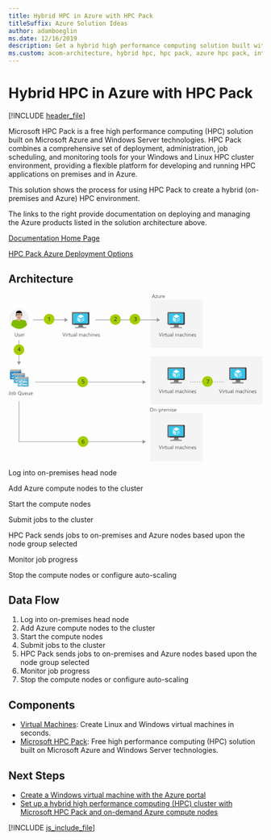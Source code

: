 ```yaml
---
title: Hybrid HPC in Azure with HPC Pack
titleSuffix: Azure Solution Ideas
author: adamboeglin
ms.date: 12/16/2019
description: Get a hybrid high performance computing solution built with Windows Server technology. Use Azure HPC Pack to create a hybrid HPC environment.
ms.custom: acom-architecture, hybrid hpc, hpc pack, azure hpc pack, interactive-diagram, hybrid-infrastructure, hpc, 'https://azure.microsoft.com/solutions/architecture/hybrid-hpc-in-azure-with-hpc-pack/'
---
```

# Hybrid HPC in Azure with HPC Pack

[!INCLUDE [header_file](../header.md)]

Microsoft HPC Pack is a free high performance computing (HPC) solution built on Microsoft Azure and Windows Server technologies. HPC Pack combines a comprehensive set of deployment, administration, job scheduling, and monitoring tools for your Windows and Linux HPC cluster environment, providing a flexible platform for developing and running HPC applications on premises and in Azure.

This solution shows the process for using HPC Pack to create a hybrid (on-premises and Azure) HPC environment.

The links to the right provide documentation on deploying and managing the Azure products listed in the solution architecture above.

[Documentation Home Page](https://technet.microsoft.com/library/cc514029\(v=ws.11\).aspx)

[HPC Pack Azure Deployment Options](/azure/virtual-machines/windows/hpcpack-cluster-options)

## Architecture

<svg class="architecture-diagram" aria-labelledby="hybrid-hpc-in-azure-with-hpc-pack"  viewbox="0 0 690 453"  xmlns="http://www.w3.org/2000/svg">
    <g fill="none" fill-rule="evenodd" stroke="none" stroke-width="1">
        <path fill="#F4F4F4" d="M386.358 452.874h141.34v-131.25h-141.34zM386.358 145.541h141.341V14.291H386.358zM386.358 298.874h303.344V167.623H386.358z"/>
        <path d="M4.743 229.25c0 .7.5 1.2 1.2 1.2h27.6c.7 0 1.2-.5 1.2-1.2v-20h-30v20z" fill="#0072C5"/>
        <path d="M4.743 209.65v19.6c0 .7.5 1.2 1.2 1.2h11.5l10.636-20.8H4.743z" fill="#0072C5"/>
        <path d="M4.743 209.65v19.6c0 .7.5 1.2 1.2 1.2h11.5l10.636-20.8H4.743z" fill="#2F8DCC"/>
        <path d="M8.843 216.65l-.3-.3c-.1-.1-.1-.2 0-.3l.8-.7.1-.1c.1 0 .1 0 .1.1l2.2 2.4 3.9-4.9s.1-.1.2-.1h.1l.9.7.1.1v.1l-5 6.3-3.1-3.3zM8.843 224.45l-.3-.3c-.1-.1-.1-.2 0-.3l.8-.7.1-.1c.1 0 .1 0 .1.1l2.2 2.4 3.9-4.9s.1-.1.2-.1h.1l.9.7.1.1v.1l-5 6.3-3.1-3.3z" fill="#FFF"/>
        <path d="M14.743 239.25c0 .7.5 1.2 1.2 1.2h27.6c.7 0 1.2-.5 1.2-1.2v-20h-30v20z" fill="#3998C5"/>
        <path d="M14.743 219.65v19.6c0 .7.5 1.2 1.2 1.2h11.5l10.636-20.8H14.743z" fill="#3998C5"/>
        <path d="M14.743 219.65v19.6c0 .7.5 1.2 1.2 1.2h11.5l10.636-20.8H14.743z" fill="#60ADCE"/>
        <path d="M18.843 226.65l-.3-.3c-.1-.1-.1-.2 0-.3l.8-.7.1-.1c.1 0 .1 0 .1.1l2.2 2.4 3.9-4.9s.1-.1.2-.1h.1l.9.7.1.1v.1l-5 6.3-3.1-3.3zM18.843 234.45l-.3-.3c-.1-.1-.1-.2 0-.3l.8-.7.1-.1c.1 0 .1 0 .1.1l2.2 2.4 3.9-4.9s.1-.1.2-.1h.1l.9.7.1.1v.1l-5 6.3-3.1-3.3z" fill="#FFF"/>
        <path d="M24.743 249.25c0 .7.5 1.2 1.2 1.2h27.6c.7 0 1.2-.5 1.2-1.2v-20h-30v20z" fill="#59B3D8"/>
        <path d="M53.542 224.05h-27.6c-.7 0-1.2.5-1.2 1.2v4.4h30v-4.4c0-.7-.5-1.2-1.2-1.2" fill="#9FA0A1"/>
        <path d="M25.942 224.05c-.7 0-1.2.5-1.2 1.2v4.4H48.08l2.863-5.6h-25z" fill="#B2B2B3"/>
        <path d="M24.743 229.65v19.6c0 .7.5 1.2 1.2 1.2h11.5l10.636-20.8H24.743z" fill="#59B3D8"/>
        <path d="M24.743 229.65v19.6c0 .7.5 1.2 1.2 1.2h11.5l10.636-20.8H24.743z" fill="#7BC3DD"/>
        <path d="M28.843 236.65l-.3-.3c-.1-.1-.1-.2 0-.3l.8-.7.1-.1c.1 0 .1 0 .1.1l2.2 2.4 3.9-4.9s.1-.1.2-.1h.1l.9.7.1.1v.1l-5 6.3-3.1-3.3zM37.942 238.55h12v-2h-12zM28.843 244.45l-.3-.3c-.1-.1-.1-.2 0-.3l.8-.7.1-.1c.1 0 .1 0 .1.1l2.2 2.4 3.9-4.9s.1-.1.2-.1h.1l.9.7.1.1v.1l-5 6.3-3.1-3.3zM37.942 246.45h12v-2h-12z" fill="#FFF"/>
        <path d="M33.542 204.05h-27.6c-.7 0-1.2.5-1.2 1.2v4.4h30v-4.4c0-.7-.5-1.2-1.2-1.2" fill="#9FA0A1"/>
        <path d="M5.942 204.05c-.7 0-1.2.5-1.2 1.2v4.4H28.08l2.863-5.6h-25z" fill="#B2B2B3"/>
        <path d="M43.542 214.05h-27.6c-.7 0-1.2.5-1.2 1.2v4.4h30v-4.4c0-.7-.5-1.2-1.2-1.2" fill="#9FA0A1"/>
        <path d="M15.942 214.05c-.7 0-1.2.5-1.2 1.2v4.4H38.08l2.863-5.6h-25z" fill="#B2B2B3"/>
        <path d="M55.968 66.548c0 14.98-12.092 27.078-26.997 27.078-14.98 0-27.07-12.097-27.07-27.078 0-14.905 12.09-26.994 27.07-26.994 14.905 0 26.997 12.089 26.997 26.994" fill="#F2F2F2"/>
        <path d="M28.746 93.626c-5.094-.075-9.89-1.521-13.916-3.956v-1.445l-.076-1.37-.15-2.738-.234-5.017-.228-4.335v-.303l3.503-.228.757-.075 10.04-.688.304-.075h.151v20.23h-.15z" fill="#7FBA00"/>
        <path fill="#7FBA00" d="M14.982 78.948l-1.672-8.443 14.672-2.965 1.677 8.442z"/>
        <path d="M43.497 74.462v.228l-.226 4.41-.302 6.462-.159 2.436V89.82c-4.027 2.436-8.814 3.805-13.838 3.805H28.747v-20.23h.15l.226.075 10.117.688.687.075 3.57.228z" fill="#7FBA00"/>
        <path d="M43.877 89.14a230.948 230.948 0 00-.909-3.579 215.002 215.002 0 00-1.982-6.84l-.073-.076c0-.156-.078-.31-.152-.46a59.437 59.437 0 00-.683-2.505c-.15-.462-.15-.99-.15-1.446a3.712 3.712 0 012.505-2.89 4.621 4.621 0 011.746-.075 3.58 3.58 0 012.587 2.505c.23.763.532 1.596.766 2.511.074.151.074.228.15.379.605 2.132 1.37 4.563 2.051 7.15-1.67 2.05-3.648 3.88-5.856 5.326" fill="#7FBA00"/>
        <path fill="#7FBA00" d="M42.584 78.948l-14.603-2.966 1.678-8.442 14.672 2.965z"/>
        <path d="M50.421 83.05c-.233.31-.462.537-.687.764-1.672 2.05-3.65 3.88-5.858 5.326-.226.15-.379.227-.605.379-.15-.455-.303-.991-.462-1.521-.908-3.118-1.974-6.923-2.73-9.352 0-.082 0-.158-.078-.234-.308-1.06-.536-1.975-.687-2.505l.764-.227 3.42-.99 3.268-.915.84-.228c0 .15.076.454.15.688.152.53.38 1.21.608 1.899.536 1.976 1.293 4.487 2.057 6.916" fill="#7FBA00"/>
        <path d="M39.163 74.916c.077 2.436 2.126 4.26 4.488 4.184 2.36-.076 4.257-2.057 4.182-4.411-.076-2.436-2.056-4.26-4.487-4.184-2.36.076-4.26 2.05-4.183 4.41M17.487 75.907c-.303.681-.606 1.521-.909 2.43 0 .151-.076.226-.076.308-.076.076-.076.152-.076.303-.61 1.521-1.217 3.27-1.823 5.17-.46 1.443-.99 2.89-1.445 4.41a27.01 27.01 0 01-5.629-5.396c.757-2.436 1.596-4.644 2.278-6.544.076-.227.076-.378.151-.53.31-.915.612-1.672.84-2.436.454-1.218 1.445-2.05 2.663-2.354.606-.075 1.217-.075 1.823.152 1.294.454 2.127 1.596 2.361 2.814.075.53 0 1.061-.158 1.673" fill="#7FBA00"/>
        <path d="M18.25 76.134c-.076.076-.076.15-.076.228-.226.53-.453 1.217-.762 2.126-.682 2.208-1.748 5.402-2.657 8.368-.31.763-.537 1.52-.764 2.284-.303-.234-.53-.385-.832-.612a27.014 27.014 0 01-5.63-5.396c-.151-.233-.303-.46-.46-.687 1.141-3.648 2.436-7.377 2.89-8.898.075-.076.075-.151.075-.227l.763.302 3.345 1.143 3.346 1.142.762.227z" fill="#7FBA00"/>
        <path d="M18.402 74.386c.227 2.354-1.521 4.487-3.881 4.714-2.354.227-4.486-1.521-4.714-3.881-.227-2.354 1.52-4.486 3.882-4.714 2.353-.226 4.486 1.522 4.713 3.88" fill="#7FBA00"/>
        <path d="M28.366 72.48c-2.815 0-5.099-1.748-5.099-4.563V64.27H33.46v3.647c0 2.815-2.28 4.563-5.093 4.563" fill="#D8B195"/>
        <path d="M28.366 45.485c-4.562 0-7.837 4.87-7.989 10.953 0-.15.076-.307.152-.459.536-1.598 3.123-.91 2.511.687-.303.985-.833 1.9-.833 2.967-.076.606.076 1.292.152 1.898.53.151.984.531.984 1.295v2.662a7.677 7.677 0 002.511 1.672c.764.531 1.597.91 2.512.91.908 0 1.747-.379 2.506-.91.99-.379 1.828-.989 2.587-1.749v-3.115c0-.688.454-1.068.99-1.219v-2.36c0-.15-.15-.453 0-.15-.687-1.37 1.067-2.588 1.975-1.673 0-6.31-2.203-11.409-8.058-11.409" fill="#B8977C"/>
        <path d="M36.424 56.516c0 6.385-3.421 10.721-8.058 10.721-4.638 0-7.99-4.336-7.99-10.721 0-6.316 3.352-11.41 7.99-11.41 5.855 0 8.058 5.093 8.058 11.41" fill="#D8B195"/>
        <path d="M21.14 55.068h-1.065c-.455 0-.758.457-.758.911v3.193c0 .536.303.916.758.916h.763l.303-5.02zM35.59 55.068h1.063c.459 0 .76.457.76.911v3.193c0 .536-.301.916-.76.916h-.76l-.302-5.02z" fill="#D8B195"/>
        <path d="M24.94 56.817c.308 0 .611-.302.611-.612 0-.303-.302-.606-.611-.606-.379 0-.683.303-.683.606.076.384.304.612.682.612M32.013 56.894a.605.605 0 00.613-.607c0-.308-.385-.61-.688-.61-.305 0-.607.302-.607.61 0 .378.302.681.682.607" fill="#000"/>
        <path d="M23.652 63.968h9.428c-1.142 2.277-2.814 3.646-4.714 3.646-1.906 0-3.578-1.37-4.714-3.646" fill="#D8B195"/>
        <path d="M30.039 60.01c0 .23-.23.532-.613.532-.074 0-.152.15-.377.308a.967.967 0 01-.682.305c-.228 0-.536-.154-.687-.305-.153-.157-.304-.308-.38-.308-.38 0-.606-.302-.606-.531v-.074h3.345v.074z" fill="#B8977C"/>
        <path d="M28.366 55.297v4.64h-1.672c0-.152.151-.303.227-.38.302-.23.53-.764.606-1.37l.075-2.587c0-.606.613-.303.764-.303" fill="#E6CCB9"/>
        <path d="M36.575 51.953v6.916h-.682l-.377-8.286-2.285.303c-3.193.38-6.386.38-9.579 0l-2.208-.303-.455 8.21h-.688v-6.84c0-4.108 2.815-7.453 6.317-7.453h3.648c3.496 0 6.31 3.345 6.31 7.453" fill="#000"/>
        <path d="M34.6 55.6v-.075c0-.228-.15-.456-.378-.682-.226-.31-1.067-.386-1.521-.386h-1.98c-.454 0-.911.076-1.213.386-.234.225-.234.38-.308.605v.151c0 .532.074.99.385 1.75.303.765.985 1.218 1.746 1.293.759.075 1.144.075 1.749 0 .605-.076.99-.228 1.218-.606.152-.229.226-.462.303-.839v-.077c.077-.53.077-.834 0-1.52m-.303 2.207c-.228.457-.535.683-1.218.76h-1.75c-.76-.077-1.368-.53-1.671-1.295-.233-.682-.308-1.292-.308-1.672v-.304c.075-.15.157-.227.234-.379a1.829 1.829 0 011.136-.384h1.98c.454 0 1.213.151 1.446.384.226.228.303.38.377.608v.075c0 .686 0 .99-.074 1.597v.151c-.077.227-.077.303-.152.46M27.602 55.448c0-.226-.075-.38-.303-.605-.302-.31-.757-.385-1.218-.385h-1.974c-.455 0-1.294.075-1.522.385l-.302.302c-.076.152-.076.23-.076.38v.074c0 .688-.076.991 0 1.598.076.377.152.688.303.84.227.378.606.53 1.218.604.682.077.984.077 1.748 0 .833-.075 1.445-.528 1.748-1.293.303-.758.378-1.217.378-1.749v-.15zm-.454 1.823c-.303.765-.915 1.22-1.672 1.295h-1.672c-.688-.076-.99-.227-1.219-.607a1.311 1.311 0 01-.226-.762c-.076-.607-.076-.91-.076-1.598v-.074c0-.077.076-.228.151-.303 0-.077.076-.228.228-.304.227-.234.99-.385 1.444-.385h1.975c.461 0 .916.151 1.143.385.075.15.151.227.227.38v.301c0 .38-.076.991-.303 1.672z" fill="#000"/>
        <path d="M34.524 54.533c-.303-.303-.913-.303-1.444-.303-.531-.074-1.598-.074-2.285-.074-.682.074-1.21.074-1.444.453-.151.152-.228.31-.303.536v-.077h-1.295v.077a3.728 3.728 0 00-.226-.536c-.303-.379-.833-.379-1.521-.453-.681 0-1.672 0-2.278.074-.537 0-1.142 0-1.445.303-.227.228-.385.612-.461.992 0 .074.537.074.537 0 0-.15.15-.457.303-.607.227-.234.757-.309 1.293-.309.455-.076 1.673-.076 2.127 0 .536 0 .915.075 1.142.31.075.15.227.303.227.53h1.9c0-.227.156-.38.234-.53.225-.235.682-.31 1.136-.31.459-.076 1.672-.076 2.13 0 .53 0 1.063.075 1.296.31.15.15.302.378.302.606 0 .074.532 0 .532 0-.078-.38-.23-.764-.457-.992" fill="#000"/>
        <path d="M28.44 64.119c-.838 0-1.67-.151-2.661-.38-.228 0-.303-.233-.303-.459.075-.151.303-.303.454-.228 1.9.38 3.118.38 4.942 0 .234-.075.459.077.459.228.077.226-.075.459-.303.459-.99.229-1.754.38-2.587.38" fill="#A71E22"/>
        <path fill="#36C4EA" d="M435.043 79.965h41.038V50.877h-41.038z"/>
        <path d="M462.28 82.762H449.454c1.541 5.44-.529 6.222-9.599 6.222v2.849h30.841v-2.85c-9.069 0-9.959-.777-8.416-6.221" fill="#7A7A7A"/>
        <path d="M476.01 48.296l.02.001-.02-.002h-41.756c-.611 0-1.163.244-1.602.625.439-.38.99-.624 1.6-.624h41.759z" fill="#707070"/>
        <path d="M476.04 48.298l-4.293 3.627h3.431v27.208h-35.635l-4.296 3.63h40.764c1.416 0 2.85-1.255 2.85-2.663V50.981c0-1.41-1.415-2.666-2.822-2.683" fill="#3E3E3E"/>
        <path d="M476.04 48.298h-.011.011zM431.69 80.1V50.981a2.749 2.749 0 00-.001.001V80.1c0 1.409 1.145 2.664 2.564 2.664h.993l.001-.001h-.994c-1.419 0-2.563-1.254-2.563-2.663" fill="#FFF"/>
        <path d="M435.265 79.134V51.926h36.482l4.292-3.627-.01-.001-.018-.001h-41.758c-.61 0-1.162.243-1.601.623a2.752 2.752 0 00-.961 2.06V80.1c0 1.409 1.144 2.663 2.563 2.663h.994l4.295-3.63h-4.278z" fill="#707070"/>
        <path fill="#9FA0A1" d="M439.855 91.832h30.841v-2.85h-30.841z"/>
        <path d="M455.764 50.272a.67.67 0 11-1.34 0 .67.67 0 011.34 0" fill="#B7D332"/>
        <path d="M455.79 64.705a.254.254 0 01-.126-.036l-8.306-4.795a.251.251 0 010-.434l8.255-4.763a.25.25 0 01.248 0l8.309 4.796a.247.247 0 01.124.217c0 .09-.046.172-.124.217l-8.253 4.762a.249.249 0 01-.127.036" fill="#FFF"/>
        <path d="M454.845 76.106v-9.591a.266.266 0 00-.122-.22l-8.281-4.777a.247.247 0 00-.252 0 .25.25 0 00-.13.215v9.597c.002.09.05.17.13.214l8.28 4.78a.237.237 0 00.126.033h.002c.04 0 .084-.011.125-.033a.259.259 0 00.122-.218" fill="#BEEDF7"/>
        <path d="M465.34 71.544a.246.246 0 00.127-.218v-9.529a.248.248 0 00-.127-.217.245.245 0 00-.248 0l-8.281 4.777a.258.258 0 00-.121.216v9.535c0 .09.047.17.12.215a.262.262 0 00.13.034h.002a.221.221 0 00.12-.034l8.278-4.779z" fill="#7CDBF1"/>
        <path fill="#36C4EA" d="M175.71 79.965h41.038V50.877H175.71z"/>
        <path d="M202.947 82.762H190.12c1.542 5.44-.529 6.222-9.599 6.222v2.849h30.842v-2.85c-9.07 0-9.959-.777-8.416-6.221" fill="#7A7A7A"/>
        <path d="M216.677 48.296l.02.001-.02-.002H174.92c-.61 0-1.162.244-1.602.625.44-.38.991-.624 1.601-.624h41.758z" fill="#707070"/>
        <path d="M216.706 48.298l-4.292 3.627h3.431v27.208H180.21l-4.296 3.63h40.763c1.416 0 2.85-1.255 2.85-2.663V50.981c0-1.41-1.415-2.666-2.82-2.683" fill="#3E3E3E"/>
        <path d="M216.707 48.298h-.011.01zM172.357 80.1V50.981a2.752 2.752 0 010 .001V80.1c0 1.409 1.144 2.664 2.563 2.664h.993v-.001h-.993c-1.418 0-2.563-1.254-2.563-2.663" fill="#FFF"/>
        <path d="M175.932 79.134V51.926h36.482l4.292-3.627-.01-.001-.018-.001H174.92c-.61 0-1.162.243-1.601.623a2.75 2.75 0 00-.962 2.06V80.1c0 1.409 1.145 2.663 2.564 2.663h.993l4.296-3.63h-4.278z" fill="#707070"/>
        <path fill="#9FA0A1" d="M180.522 91.832h30.841v-2.85h-30.841z"/>
        <path d="M196.43 50.272a.67.67 0 11-1.339.001.67.67 0 011.339-.001" fill="#B7D332"/>
        <path d="M196.457 64.705a.257.257 0 01-.126-.036l-8.306-4.795a.251.251 0 010-.434l8.255-4.763a.25.25 0 01.249 0l8.308 4.796a.247.247 0 01.124.217c0 .09-.047.172-.125.217l-8.253 4.762a.249.249 0 01-.126.036" fill="#FFF"/>
        <path d="M195.512 76.106v-9.591a.265.265 0 00-.123-.22l-8.281-4.777a.247.247 0 00-.252 0 .25.25 0 00-.128.215v9.597a.243.243 0 00.128.214l8.28 4.78a.237.237 0 00.127.033h.002c.04 0 .083-.011.124-.033a.257.257 0 00.123-.218" fill="#BEEDF7"/>
        <path d="M206.006 71.544a.246.246 0 00.127-.218v-9.529a.248.248 0 00-.127-.217.245.245 0 00-.248 0l-8.28 4.777a.26.26 0 00-.122.216v9.535c.001.09.048.17.121.215a.262.262 0 00.13.034h.001a.219.219 0 00.121-.034l8.277-4.779z" fill="#7CDBF1"/>
        <path fill="#36C4EA" d="M435.043 229.965h41.038v-29.088h-41.038z"/>
        <path d="M462.28 232.762H449.454c1.541 5.44-.529 6.222-9.599 6.222v2.849h30.841v-2.85c-9.069 0-9.959-.777-8.416-6.221" fill="#7A7A7A"/>
        <path d="M476.01 198.296l.02.001-.02-.002h-41.756c-.611 0-1.163.244-1.602.625.439-.38.99-.624 1.6-.624h41.759z" fill="#707070"/>
        <path d="M476.04 198.298l-4.293 3.627h3.431v27.208h-35.635l-4.296 3.63h40.764c1.416 0 2.85-1.255 2.85-2.663v-29.119c0-1.41-1.415-2.666-2.822-2.683" fill="#3E3E3E"/>
        <path d="M476.04 198.298h-.011.011zM431.69 230.1v-29.119a2.749 2.749 0 00-.001.001V230.1c0 1.409 1.145 2.664 2.564 2.664h.993l.001-.001h-.994c-1.419 0-2.563-1.254-2.563-2.663" fill="#FFF"/>
        <path d="M435.265 229.134v-27.208h36.482l4.292-3.627-.01-.001-.018-.001h-41.758c-.61 0-1.162.243-1.601.623a2.752 2.752 0 00-.961 2.06v29.12c0 1.409 1.144 2.663 2.563 2.663h.994l4.295-3.63h-4.278z" fill="#707070"/>
        <path fill="#9FA0A1" d="M439.855 241.832h30.841v-2.85h-30.841z"/>
        <path d="M455.764 200.272a.67.67 0 11-1.34 0 .67.67 0 011.34 0" fill="#B7D332"/>
        <path d="M455.79 214.705a.254.254 0 01-.126-.036l-8.306-4.795a.251.251 0 010-.434l8.255-4.763a.25.25 0 01.248 0l8.309 4.796a.247.247 0 01.124.217c0 .09-.046.172-.124.217l-8.253 4.762a.249.249 0 01-.127.036" fill="#FFF"/>
        <path d="M454.845 226.106v-9.591a.266.266 0 00-.122-.22l-8.281-4.777a.247.247 0 00-.252 0 .25.25 0 00-.13.215v9.597c.002.09.05.17.13.214l8.28 4.78a.237.237 0 00.126.033h.002c.04 0 .084-.011.125-.033a.259.259 0 00.122-.218" fill="#BEEDF7"/>
        <path d="M465.34 221.544a.246.246 0 00.127-.218v-9.529a.248.248 0 00-.127-.217.245.245 0 00-.248 0l-8.281 4.777a.258.258 0 00-.121.216v9.535c0 .09.047.17.12.215a.262.262 0 00.13.034h.002a.221.221 0 00.12-.034l8.278-4.779z" fill="#7CDBF1"/>
        <path fill="#36C4EA" d="M435.043 385.965h41.038v-29.088h-41.038z"/>
        <path d="M462.28 388.761H449.454c1.541 5.442-.529 6.222-9.599 6.222v2.85h30.841v-2.85c-9.069 0-9.959-.778-8.416-6.222" fill="#7A7A7A"/>
        <path d="M476.01 354.296l.02.001-.02-.002h-41.756c-.611 0-1.163.244-1.602.624.439-.38.99-.623 1.6-.623h41.759z" fill="#707070"/>
        <path d="M476.04 354.298l-4.293 3.627h3.431v27.21h-35.635l-4.296 3.628h40.764c1.416 0 2.85-1.255 2.85-2.663v-29.119c0-1.412-1.415-2.665-2.822-2.683" fill="#3E3E3E"/>
        <path d="M476.04 354.298h-.011.011zM431.69 386.1v-29.119a2.752 2.752 0 00-.001.001V386.1c0 1.409 1.145 2.664 2.564 2.664h.993l.001-.001h-.994c-1.419 0-2.563-1.255-2.563-2.663" fill="#FFF"/>
        <path d="M435.265 385.134v-27.209h36.482l4.292-3.627h-.01c-.006-.002-.012-.002-.018-.002h-41.758c-.61 0-1.162.243-1.601.623a2.754 2.754 0 00-.961 2.062v29.12c0 1.407 1.144 2.662 2.563 2.662h.994l4.295-3.629h-4.278z" fill="#707070"/>
        <path fill="#9FA0A1" d="M439.855 397.833h30.841v-2.851h-30.841z"/>
        <path d="M455.764 356.272a.67.67 0 11-1.34 0 .67.67 0 011.34 0" fill="#B7D332"/>
        <path d="M455.79 370.704a.263.263 0 01-.126-.035l-8.306-4.795a.254.254 0 01-.125-.218.25.25 0 01.125-.217l8.255-4.763a.255.255 0 01.248 0l8.309 4.797a.247.247 0 01.124.216.246.246 0 01-.124.217l-8.253 4.763a.258.258 0 01-.127.035" fill="#FFF"/>
        <path d="M454.845 382.106v-9.591a.264.264 0 00-.122-.22l-8.281-4.777a.247.247 0 00-.252 0 .25.25 0 00-.13.215v9.597c.002.09.05.17.13.214l8.28 4.78a.247.247 0 00.126.034h.002a.283.283 0 00.125-.034.256.256 0 00.122-.218" fill="#BEEDF7"/>
        <path d="M465.34 377.544a.246.246 0 00.127-.218v-9.529a.248.248 0 00-.127-.217.24.24 0 00-.248 0l-8.281 4.777a.258.258 0 00-.121.216v9.534a.253.253 0 00.12.216.273.273 0 00.13.034h.002a.23.23 0 00.12-.034l8.278-4.779z" fill="#7CDBF1"/>
        <path fill="#36C4EA" d="M602.71 229.965h41.038v-29.088H602.71z"/>
        <path d="M629.947 232.762h-12.826c1.541 5.44-.529 6.222-9.6 6.222v2.849h30.842v-2.85c-9.07 0-9.96-.777-8.416-6.221" fill="#7A7A7A"/>
        <path d="M643.678 198.296l.018.001-.02-.002H601.92c-.61 0-1.162.244-1.601.625.439-.38.99-.624 1.6-.624h41.759z" fill="#707070"/>
        <path d="M643.706 198.298l-4.293 3.627h3.432v27.208H607.21l-4.296 3.63h40.763c1.416 0 2.85-1.255 2.85-2.663v-29.119c0-1.41-1.415-2.666-2.82-2.683" fill="#3E3E3E"/>
        <path d="M643.707 198.298h-.012.012zM599.357 230.1v-29.119a2.749 2.749 0 00-.001.001V230.1c0 1.409 1.145 2.664 2.564 2.664h.993l.001-.001h-.994c-1.419 0-2.563-1.254-2.563-2.663" fill="#FFF"/>
        <path d="M602.932 229.134v-27.208h36.48l4.294-3.627-.01-.001-.018-.001H601.92c-.61 0-1.162.243-1.601.623a2.752 2.752 0 00-.961 2.06v29.12c0 1.409 1.143 2.663 2.562 2.663h.994l4.296-3.63h-4.278z" fill="#707070"/>
        <path fill="#9FA0A1" d="M607.522 241.832h30.84v-2.85h-30.84z"/>
        <path d="M623.43 200.272a.67.67 0 11-1.34.001.67.67 0 011.34-.001" fill="#B7D332"/>
        <path d="M623.457 214.705a.26.26 0 01-.127-.036l-8.306-4.795a.25.25 0 01-.124-.217c0-.09.047-.173.124-.217l8.256-4.763a.25.25 0 01.248 0l8.309 4.796a.249.249 0 01.124.217.25.25 0 01-.124.217l-8.253 4.762a.249.249 0 01-.127.036" fill="#FFF"/>
        <path d="M622.512 226.106v-9.591a.265.265 0 00-.123-.22l-8.281-4.777a.247.247 0 00-.252 0 .252.252 0 00-.128.215v9.597c0 .09.05.17.128.214l8.28 4.78a.237.237 0 00.127.033h.002c.04 0 .083-.011.124-.033a.257.257 0 00.123-.218" fill="#BEEDF7"/>
        <path d="M633.006 221.544a.245.245 0 00.128-.218v-9.529a.247.247 0 00-.128-.217.245.245 0 00-.248 0l-8.28 4.777a.258.258 0 00-.121.216v9.535c0 .09.047.17.12.215a.262.262 0 00.13.034h.002a.216.216 0 00.12-.034l8.277-4.779z" fill="#7CDBF1"/>
        <path d="M416.769 104.667l-3.63 9.803h-1.265l-3.554-9.803h1.278l2.714 7.772c.086.25.153.54.198.869h.028c.036-.274.111-.568.225-.882l2.769-7.76h1.237zM418.027 114.47h1.121v-7h-1.121v7zm.574-8.778a.709.709 0 01-.513-.205.693.693 0 01-.212-.519c0-.21.071-.384.212-.523a.704.704 0 01.513-.209.725.725 0 01.738.732.69.69 0 01-.215.512.72.72 0 01-.523.212zM425.068 108.604c-.196-.15-.48-.226-.848-.226-.478 0-.878.226-1.2.677-.321.451-.481 1.067-.481 1.846v3.568h-1.121v-7h1.12v1.443h.028c.16-.493.403-.876.73-1.152a1.669 1.669 0 011.102-.414c.292 0 .515.032.67.096v1.162zM429.532 114.401c-.264.146-.613.22-1.046.22-1.226 0-1.84-.685-1.84-2.052v-4.143h-1.202v-.957h1.203v-1.709l1.12-.362v2.071h1.765v.957h-1.764v3.945c0 .47.08.804.24 1.005.159.2.423.3.793.3.282 0 .526-.077.73-.232v.957zM436.689 114.47h-1.121v-1.107h-.027c-.465.847-1.185 1.27-2.161 1.27-1.668 0-2.502-.993-2.502-2.98v-4.183h1.115v4.006c0 1.476.565 2.215 1.695 2.215.547 0 .997-.202 1.35-.605.353-.404.53-.931.53-1.583v-4.033h1.121v7zM442.841 110.929l-1.688.232c-.52.073-.912.202-1.176.387-.264.184-.397.51-.397.98 0 .342.122.622.366.838.244.216.568.325.974.325.556 0 1.015-.195 1.378-.585.362-.39.543-.883.543-1.48v-.697zm1.121 3.54h-1.12v-1.093h-.028c-.488.839-1.206 1.258-2.154 1.258-.697 0-1.243-.184-1.637-.554-.394-.37-.59-.86-.59-1.47 0-1.307.77-2.068 2.31-2.283l2.098-.294c0-1.19-.48-1.784-1.442-1.784-.844 0-1.604.287-2.284.862v-1.15c.688-.436 1.481-.655 2.38-.655 1.644 0 2.467.87 2.467 2.61v4.554zM446.075 114.47h1.121v-10.363h-1.121zM463.24 114.47h-1.122v-4.02c0-.774-.119-1.335-.358-1.681-.24-.346-.642-.52-1.208-.52-.478 0-.884.219-1.219.657-.335.437-.503.96-.503 1.572v3.992h-1.12v-4.156c0-1.377-.532-2.065-1.594-2.065-.492 0-.898.206-1.217.619-.318.413-.478.949-.478 1.61v3.992h-1.12v-7h1.12v1.107h.027c.497-.847 1.222-1.271 2.174-1.271a2.027 2.027 0 011.982 1.449c.52-.966 1.295-1.45 2.324-1.45 1.541 0 2.311.95 2.311 2.852v4.313zM469.248 110.929l-1.688.232c-.52.073-.912.202-1.176.387-.264.184-.397.51-.397.98 0 .342.122.622.366.838.244.216.569.325.974.325.557 0 1.016-.195 1.378-.585.362-.39.543-.883.543-1.48v-.697zm1.121 3.54h-1.121v-1.093h-.027c-.488.839-1.205 1.258-2.154 1.258-.697 0-1.243-.184-1.636-.554-.395-.37-.592-.86-.592-1.47 0-1.307.77-2.068 2.31-2.283l2.099-.294c0-1.19-.48-1.784-1.442-1.784-.843 0-1.604.287-2.284.862v-1.15c.689-.436 1.482-.655 2.379-.655 1.646 0 2.468.87 2.468 2.61v4.554zM477.253 114.148c-.537.324-1.176.485-1.914.485-.998 0-1.804-.324-2.416-.974-.613-.649-.92-1.49-.92-2.526 0-1.152.33-2.079.99-2.778.662-.7 1.544-1.05 2.647-1.05.615 0 1.158.114 1.627.342v1.148c-.52-.364-1.076-.546-1.668-.546-.715 0-1.302.256-1.76.77-.458.511-.688 1.185-.688 2.02 0 .82.216 1.466.647 1.94.43.474 1.008.711 1.732.711.612 0 1.186-.203 1.723-.608v1.066zM484.759 114.47h-1.121v-4.033c0-1.46-.542-2.188-1.627-2.188-.547 0-1.007.21-1.381.633-.373.42-.56.963-.56 1.623v3.965h-1.122v-10.363h1.122v4.525h.027c.538-.884 1.304-1.326 2.297-1.326 1.577 0 2.365.95 2.365 2.85v4.314zM486.871 114.47h1.121v-7h-1.121v7zm.574-8.778a.708.708 0 01-.512-.205.693.693 0 01-.212-.519c0-.21.071-.384.212-.523a.703.703 0 01.512-.209.728.728 0 110 1.456zM496.072 114.47h-1.12v-3.992c0-1.486-.543-2.23-1.628-2.23-.56 0-1.024.212-1.39.634-.368.42-.55.953-.55 1.596v3.992h-1.123v-7h1.122v1.162h.027c.53-.884 1.295-1.326 2.297-1.326.765 0 1.351.247 1.757.742.406.494.608 1.209.608 2.143v4.279zM502.662 110.3c-.004-.647-.16-1.151-.468-1.511-.307-.36-.735-.54-1.282-.54a1.81 1.81 0 00-1.347.568c-.369.378-.596.872-.683 1.483h3.78zm1.148.95h-4.942c.02.779.23 1.38.63 1.805.4.424.952.636 1.653.636.79 0 1.514-.26 2.174-.78v1.053c-.615.447-1.429.67-2.44.67-.989 0-1.766-.318-2.33-.954-.566-.635-.849-1.53-.849-2.683 0-1.09.31-1.976.927-2.662.617-.686 1.383-1.03 2.3-1.03.916 0 1.625.297 2.125.89.502.592.752 1.415.752 2.467v.588zM505.082 114.217v-1.203a3.32 3.32 0 002.017.677c.984 0 1.476-.328 1.476-.985a.856.856 0 00-.126-.475 1.259 1.259 0 00-.342-.345c-.143-.1-.312-.19-.505-.27-.195-.08-.403-.163-.626-.25a8.145 8.145 0 01-.817-.372 2.483 2.483 0 01-.588-.424 1.563 1.563 0 01-.355-.537 1.89 1.89 0 01-.12-.704c0-.328.075-.618.225-.871.151-.253.352-.465.602-.636.251-.171.537-.3.858-.386.322-.087.653-.13.994-.13.607 0 1.149.105 1.627.314v1.135c-.514-.337-1.107-.506-1.777-.506-.209 0-.398.024-.567.072a1.382 1.382 0 00-.434.202.91.91 0 00-.28.31.808.808 0 00-.1.4c0 .183.033.336.1.459.065.123.163.232.29.328.128.095.283.182.465.259.182.078.389.162.622.253.31.119.588.24.834.366s.456.267.629.424c.173.157.306.338.4.543.093.206.14.449.14.732 0 .346-.077.647-.229.902a1.945 1.945 0 01-.612.636 2.812 2.812 0 01-.882.376 4.35 4.35 0 01-1.046.123c-.72 0-1.344-.14-1.873-.417M155.102 104.667l-3.63 9.803h-1.265l-3.554-9.803h1.278l2.714 7.772c.086.25.153.54.198.869h.028c.036-.274.111-.568.225-.882l2.77-7.76h1.236zM156.36 114.47h1.121v-7h-1.121v7zm.574-8.778a.709.709 0 01-.513-.205.693.693 0 01-.212-.519c0-.21.071-.384.212-.523a.704.704 0 01.513-.209.725.725 0 01.738.732.69.69 0 01-.215.512.72.72 0 01-.523.212zM163.4 108.604c-.195-.15-.478-.226-.847-.226-.478 0-.878.226-1.2.677-.321.451-.481 1.067-.481 1.846v3.568h-1.121v-7h1.12v1.443h.028c.16-.493.403-.876.73-1.152a1.669 1.669 0 011.102-.414c.292 0 .515.032.67.096v1.162zM167.865 114.401c-.264.146-.613.22-1.046.22-1.226 0-1.84-.685-1.84-2.052v-4.143h-1.202v-.957h1.203v-1.709l1.12-.362v2.071h1.765v.957H166.1v3.945c0 .47.08.804.24 1.005.159.2.423.3.793.3.282 0 .526-.077.73-.232v.957zM175.022 114.47h-1.121v-1.107h-.027c-.465.847-1.185 1.27-2.161 1.27-1.668 0-2.502-.993-2.502-2.98v-4.183h1.115v4.006c0 1.476.565 2.215 1.695 2.215.547 0 .997-.202 1.35-.605.353-.404.53-.931.53-1.583v-4.033h1.121v7zM181.174 110.929l-1.688.232c-.52.073-.912.202-1.176.387-.264.184-.397.51-.397.98 0 .342.122.622.366.838.244.216.568.325.974.325.556 0 1.015-.195 1.378-.585.362-.39.543-.883.543-1.48v-.697zm1.121 3.54h-1.12v-1.093h-.028c-.488.839-1.206 1.258-2.154 1.258-.697 0-1.243-.184-1.637-.554-.394-.37-.59-.86-.59-1.47 0-1.307.77-2.068 2.31-2.283l2.098-.294c0-1.19-.48-1.784-1.442-1.784-.844 0-1.604.287-2.284.862v-1.15c.688-.436 1.481-.655 2.38-.655 1.644 0 2.467.87 2.467 2.61v4.554zM184.408 114.47h1.121v-10.363h-1.121zM201.573 114.47h-1.121v-4.02c0-.774-.12-1.335-.36-1.681-.238-.346-.641-.52-1.206-.52-.478 0-.885.219-1.22.657-.335.437-.502.96-.502 1.572v3.992h-1.121v-4.156c0-1.377-.531-2.065-1.593-2.065-.492 0-.898.206-1.217.619-.32.413-.478.949-.478 1.61v3.992h-1.121v-7h1.12v1.107h.028c.497-.847 1.22-1.271 2.174-1.271a2.027 2.027 0 011.982 1.449c.52-.966 1.295-1.45 2.324-1.45 1.54 0 2.31.95 2.31 2.852v4.313zM207.582 110.929l-1.689.232c-.52.073-.911.202-1.175.387-.264.184-.397.51-.397.98 0 .342.121.622.365.838.244.216.569.325.975.325.555 0 1.014-.195 1.377-.585.362-.39.543-.883.543-1.48v-.697zm1.12 3.54h-1.12v-1.093h-.028c-.488.839-1.206 1.258-2.154 1.258-.697 0-1.243-.184-1.637-.554-.394-.37-.59-.86-.59-1.47 0-1.307.77-2.068 2.31-2.283l2.099-.294c0-1.19-.481-1.784-1.442-1.784-.844 0-1.604.287-2.284.862v-1.15c.688-.436 1.48-.655 2.379-.655 1.644 0 2.467.87 2.467 2.61v4.554zM215.586 114.148c-.538.324-1.176.485-1.914.485-.998 0-1.804-.324-2.417-.974-.612-.649-.919-1.49-.919-2.526 0-1.152.331-2.079.991-2.778.661-.7 1.543-1.05 2.646-1.05.615 0 1.157.114 1.627.342v1.148c-.52-.364-1.076-.546-1.668-.546-.716 0-1.303.256-1.76.77-.459.511-.688 1.185-.688 2.02 0 .82.216 1.466.646 1.94.431.474 1.01.711 1.733.711.611 0 1.185-.203 1.723-.608v1.066zM223.092 114.47h-1.12v-4.033c0-1.46-.544-2.188-1.628-2.188-.547 0-1.007.21-1.38.633-.374.42-.56.963-.56 1.623v3.965h-1.123v-10.363h1.122v4.525h.027c.537-.884 1.303-1.326 2.297-1.326 1.576 0 2.365.95 2.365 2.85v4.314zM225.205 114.47h1.121v-7h-1.121v7zm.574-8.778a.709.709 0 01-.513-.205.693.693 0 01-.212-.519c0-.21.071-.384.212-.523a.704.704 0 01.513-.209.725.725 0 01.738.732c0 .2-.072.371-.215.512a.72.72 0 01-.523.212zM234.406 114.47h-1.121v-3.992c0-1.486-.543-2.23-1.627-2.23-.561 0-1.024.212-1.391.634-.367.42-.55.953-.55 1.596v3.992h-1.122v-7h1.122v1.162h.027c.529-.884 1.294-1.326 2.297-1.326.765 0 1.35.247 1.757.742.405.494.608 1.209.608 2.143v4.279zM240.996 110.3c-.004-.647-.161-1.151-.468-1.511-.308-.36-.735-.54-1.282-.54-.53 0-.978.189-1.347.568-.37.378-.597.872-.683 1.483h3.78zm1.148.95h-4.942c.018.779.228 1.38.629 1.805.4.424.953.636 1.654.636.789 0 1.513-.26 2.174-.78v1.053c-.615.447-1.43.67-2.44.67-.99 0-1.766-.318-2.331-.954-.565-.635-.848-1.53-.848-2.683 0-1.09.309-1.976.926-2.662.618-.686 1.384-1.03 2.3-1.03.917 0 1.625.297 2.126.89.502.592.752 1.415.752 2.467v.588zM243.416 114.217v-1.203a3.32 3.32 0 002.017.677c.984 0 1.476-.328 1.476-.985a.856.856 0 00-.126-.475 1.273 1.273 0 00-.343-.345c-.143-.1-.311-.19-.505-.27-.195-.08-.403-.163-.625-.25a8.043 8.043 0 01-.817-.372 2.483 2.483 0 01-.588-.424 1.58 1.58 0 01-.357-.537 1.911 1.911 0 01-.119-.704c0-.328.076-.618.226-.871.15-.253.35-.465.601-.636.25-.171.536-.3.858-.386.321-.087.654-.13.994-.13.606 0 1.15.105 1.627.314v1.135c-.515-.337-1.107-.506-1.777-.506-.21 0-.398.024-.566.072a1.371 1.371 0 00-.434.202.923.923 0 00-.281.31.818.818 0 00-.1.4.96.96 0 00.1.459c.066.123.162.232.29.328.127.095.282.182.465.259.183.078.39.162.623.253.31.119.588.24.833.366.246.126.456.267.63.424.172.157.305.338.399.543.094.206.14.449.14.732 0 .346-.076.647-.228.902a1.956 1.956 0 01-.613.636c-.256.168-.55.294-.882.376a4.356 4.356 0 01-1.046.123c-.72 0-1.344-.14-1.873-.417M24.653 110.505c0 2.752-1.242 4.129-3.726 4.129-2.378 0-3.568-1.324-3.568-3.972v-5.995h1.148v5.92c0 2.01.848 3.015 2.543 3.015 1.637 0 2.455-.971 2.455-2.912v-6.023h1.148v5.838zM26.526 114.217v-1.203a3.32 3.32 0 002.017.677c.984 0 1.476-.328 1.476-.985a.856.856 0 00-.126-.475 1.273 1.273 0 00-.342-.345c-.144-.1-.312-.19-.506-.27-.194-.08-.402-.163-.625-.25a8.043 8.043 0 01-.817-.372 2.483 2.483 0 01-.588-.424 1.58 1.58 0 01-.356-.537 1.911 1.911 0 01-.12-.704c0-.328.076-.618.226-.871.15-.253.35-.465.602-.636.25-.171.536-.3.858-.386.32-.087.653-.13.994-.13.606 0 1.149.105 1.627.314v1.135c-.515-.337-1.107-.506-1.777-.506-.21 0-.4.024-.567.072a1.371 1.371 0 00-.434.202.923.923 0 00-.281.31.818.818 0 00-.1.4.96.96 0 00.1.459c.066.123.163.232.29.328.128.095.283.182.466.259.182.078.389.162.622.253.31.119.588.24.834.366s.455.267.629.424c.173.157.306.338.399.543.094.206.14.449.14.732 0 .346-.076.647-.228.902a1.956 1.956 0 01-.612.636c-.256.168-.55.294-.882.376a4.356 4.356 0 01-1.046.123c-.72 0-1.344-.14-1.873-.417M37.368 110.3c-.004-.647-.161-1.151-.468-1.511-.308-.36-.735-.54-1.282-.54-.53 0-.978.189-1.347.568-.37.378-.597.872-.683 1.483h3.78zm1.148.95h-4.942c.018.779.228 1.38.629 1.805.4.424.953.636 1.654.636.789 0 1.513-.26 2.174-.78v1.053c-.615.447-1.43.67-2.44.67-.99 0-1.766-.318-2.331-.954-.565-.635-.848-1.53-.848-2.683 0-1.09.309-1.976.926-2.662.618-.686 1.384-1.03 2.3-1.03.917 0 1.625.297 2.126.89.502.592.752 1.415.752 2.467v.588zM43.862 108.604c-.196-.15-.48-.226-.848-.226-.478 0-.878.226-1.2.677-.321.451-.481 1.067-.481 1.846v3.568h-1.121v-7h1.12v1.443h.028c.16-.493.403-.876.73-1.152a1.669 1.669 0 011.102-.414c.292 0 .515.032.67.096v1.162zM3.657 269.623c0 1.162-.246 2.065-.738 2.71s-1.15.968-1.976.968c-.383 0-.697-.055-.943-.164v-1.135c.246.178.565.267.957.267 1.034 0 1.552-.878 1.552-2.632v-6.303h1.148v6.289zM9.003 266.916c-.72 0-1.29.245-1.71.735-.418.49-.628 1.165-.628 2.027 0 .829.212 1.483.636 1.962.424.478.99.717 1.702.717.725 0 1.282-.234 1.67-.704.39-.47.586-1.137.586-2.003 0-.875-.195-1.55-.585-2.023-.39-.474-.946-.711-1.671-.711M8.92 273.3c-1.035 0-1.86-.327-2.478-.981-.618-.654-.926-1.521-.926-2.601 0-1.176.32-2.095.964-2.755.642-.661 1.51-.991 2.604-.991 1.043 0 1.858.32 2.444.964.585.642.878 1.533.878 2.672 0 1.117-.315 2.01-.946 2.683-.632.673-1.478 1.009-2.54 1.009M15.32 269.302v.978c0 .578.187 1.069.563 1.473.376.403.853.605 1.432.605.68 0 1.211-.26 1.596-.78.386-.52.578-1.241.578-2.167 0-.78-.18-1.39-.54-1.832-.36-.442-.848-.663-1.463-.663-.652 0-1.176.227-1.572.68-.397.454-.595 1.022-.595 1.706m.027 2.823h-.027v1.012H14.2v-10.363h1.12v4.593h.027c.552-.93 1.358-1.394 2.42-1.394.898 0 1.601.313 2.11.94.507.626.761 1.466.761 2.519 0 1.17-.284 2.109-.854 2.813-.57.704-1.349 1.056-2.338 1.056-.925 0-1.625-.392-2.099-1.176M30.447 264.209c-1.03 0-1.866.372-2.509 1.114-.642.743-.964 1.719-.964 2.926 0 1.203.312 2.176.937 2.919.63.734 1.447 1.1 2.454 1.1 1.076 0 1.923-.351 2.543-1.052.62-.702.93-1.684.93-2.946 0-1.3-.3-2.3-.903-3.001-.6-.707-1.43-1.06-2.488-1.06m-.082 9.092c-1.385 0-2.5-.458-3.343-1.374-.834-.916-1.25-2.108-1.25-3.575 0-1.582.425-2.84 1.278-3.774.856-.94 2.016-1.408 3.48-1.408 1.348 0 2.437.456 3.267 1.367.83.912 1.244 2.103 1.244 3.575 0 1.6-.424 2.865-1.272 3.794-.2.223-.414.415-.642.574l2.755 1.976h-2.085l-1.846-1.381a5.295 5.295 0 01-1.586.226M42.478 273.137h-1.12v-1.107h-.027c-.466.847-1.186 1.27-2.162 1.27-1.667 0-2.502-.993-2.502-2.98v-4.183h1.115v4.006c0 1.476.566 2.215 1.696 2.215.547 0 .996-.202 1.35-.605.352-.404.53-.931.53-1.583v-4.033h1.12v7zM49.219 268.967c-.004-.647-.161-1.151-.468-1.511-.308-.36-.735-.54-1.282-.54-.53 0-.978.189-1.347.568-.37.378-.597.872-.683 1.483h3.78zm1.148.95h-4.942c.018.779.228 1.38.629 1.805.4.424.953.636 1.654.636.789 0 1.513-.26 2.174-.78v1.053c-.615.447-1.43.67-2.44.67-.99 0-1.766-.318-2.331-.954-.565-.635-.848-1.53-.848-2.683 0-1.09.309-1.976.926-2.662.618-.686 1.384-1.03 2.3-1.03.917 0 1.625.297 2.126.89.502.592.752 1.415.752 2.467v.588zM57.723 273.137h-1.121v-1.107h-.027c-.465.847-1.185 1.27-2.161 1.27-1.668 0-2.502-.993-2.502-2.98v-4.183h1.115v4.006c0 1.476.565 2.215 1.695 2.215.547 0 .997-.202 1.35-.605.353-.404.53-.931.53-1.583v-4.033h1.12v7zM64.463 268.967c-.004-.647-.161-1.151-.468-1.511-.308-.36-.735-.54-1.282-.54-.53 0-.978.189-1.347.568-.37.378-.597.872-.683 1.483h3.78zm1.148.95h-4.942c.018.779.228 1.38.629 1.805.4.424.953.636 1.654.636.789 0 1.513-.26 2.174-.78v1.053c-.615.447-1.43.67-2.44.67-.99 0-1.766-.318-2.331-.954-.565-.635-.848-1.53-.848-2.683 0-1.09.309-1.976.926-2.662.618-.686 1.384-1.03 2.3-1.03.917 0 1.625.297 2.126.89.502.592.752 1.415.752 2.467v.588zM395.716 6.023l-1.538-4.177a3.98 3.98 0 01-.15-.656H394a3.622 3.622 0 01-.157.656l-1.524 4.177h3.397zm2.687 3.78h-1.272l-1.039-2.748h-4.156l-.978 2.748h-1.278L393.44 0h1.19l3.773 9.802zM404.576 3.124l-4.143 5.722h4.102v.957h-5.75v-.349l4.144-5.694h-3.753v-.957h5.4zM411.685 9.803h-1.12V8.696h-.028c-.465.847-1.185 1.271-2.16 1.271-1.669 0-2.503-.994-2.503-2.98V2.803h1.115V6.81c0 1.476.565 2.215 1.695 2.215.547 0 .997-.202 1.35-.605.353-.404.53-.93.53-1.583V2.803h1.121v7zM417.598 3.938c-.196-.15-.479-.226-.848-.226-.478 0-.878.226-1.199.677-.322.45-.482 1.067-.482 1.846v3.568h-1.12v-7h1.12v1.443h.027c.16-.493.403-.876.731-1.152a1.669 1.669 0 011.101-.414c.292 0 .515.032.67.096v1.162zM423.293 5.633c-.005-.647-.161-1.15-.469-1.51-.308-.36-.735-.54-1.281-.54-.53 0-.978.188-1.348.567-.368.378-.596.872-.683 1.483h3.78zm1.147.95h-4.942c.019.78.228 1.381.63 1.805.4.424.952.636 1.654.636.788 0 1.513-.26 2.173-.78v1.053c-.614.447-1.428.67-2.44.67-.988 0-1.765-.318-2.33-.954-.565-.635-.849-1.53-.849-2.683 0-1.089.31-1.976.926-2.662.618-.686 1.385-1.029 2.301-1.029.916 0 1.625.296 2.125.89.502.591.752 1.414.752 2.466v.588zM416.769 258.334l-3.63 9.803h-1.265l-3.554-9.803h1.278l2.714 7.772c.086.25.153.54.198.869h.028c.036-.274.111-.568.225-.882l2.769-7.76h1.237zM418.027 268.137h1.121v-7h-1.121v7zm.574-8.778a.709.709 0 01-.513-.205.693.693 0 01-.212-.519c0-.21.071-.384.212-.523a.704.704 0 01.513-.209.725.725 0 01.738.732.69.69 0 01-.215.512.72.72 0 01-.523.212zM425.068 262.271c-.196-.15-.48-.226-.848-.226-.478 0-.878.226-1.2.677-.321.451-.481 1.067-.481 1.846v3.568h-1.121v-7h1.12v1.443h.028c.16-.493.403-.876.73-1.152a1.669 1.669 0 011.102-.414c.292 0 .515.032.67.096v1.162zM429.532 268.068c-.264.146-.613.22-1.046.22-1.226 0-1.84-.685-1.84-2.052v-4.143h-1.202v-.957h1.203v-1.709l1.12-.362v2.071h1.765v.957h-1.764v3.945c0 .47.08.804.24 1.005.159.2.423.3.793.3.282 0 .526-.077.73-.232v.957zM436.689 268.137h-1.121v-1.107h-.027c-.465.847-1.185 1.27-2.161 1.27-1.668 0-2.502-.993-2.502-2.98v-4.183h1.115v4.006c0 1.476.565 2.215 1.695 2.215.547 0 .997-.202 1.35-.605.353-.404.53-.931.53-1.583v-4.033h1.121v7zM442.841 264.596l-1.688.232c-.52.073-.912.202-1.176.387-.264.184-.397.51-.397.98 0 .342.122.622.366.838.244.216.568.325.974.325.556 0 1.015-.195 1.378-.585.362-.39.543-.883.543-1.48v-.697zm1.121 3.54h-1.12v-1.093h-.028c-.488.839-1.206 1.258-2.154 1.258-.697 0-1.243-.184-1.637-.554-.394-.37-.59-.86-.59-1.47 0-1.307.77-2.068 2.31-2.283l2.098-.294c0-1.19-.48-1.784-1.442-1.784-.844 0-1.604.287-2.284.862v-1.15c.688-.436 1.481-.655 2.38-.655 1.644 0 2.467.87 2.467 2.61v4.554zM446.075 268.137h1.121v-10.363h-1.121zM463.24 268.137h-1.122v-4.02c0-.774-.119-1.335-.358-1.681-.24-.346-.642-.52-1.208-.52-.478 0-.884.219-1.219.657-.335.437-.503.96-.503 1.572v3.992h-1.12v-4.156c0-1.377-.532-2.065-1.594-2.065-.492 0-.898.206-1.217.619-.318.413-.478.949-.478 1.61v3.992h-1.12v-7h1.12v1.107h.027c.497-.847 1.222-1.271 2.174-1.271a2.027 2.027 0 011.982 1.449c.52-.966 1.295-1.45 2.324-1.45 1.541 0 2.311.95 2.311 2.852v4.313zM469.248 264.596l-1.688.232c-.52.073-.912.202-1.176.387-.264.184-.397.51-.397.98 0 .342.122.622.366.838.244.216.569.325.974.325.557 0 1.016-.195 1.378-.585.362-.39.543-.883.543-1.48v-.697zm1.121 3.54h-1.121v-1.093h-.027c-.488.839-1.205 1.258-2.154 1.258-.697 0-1.243-.184-1.636-.554-.395-.37-.592-.86-.592-1.47 0-1.307.77-2.068 2.31-2.283l2.099-.294c0-1.19-.48-1.784-1.442-1.784-.843 0-1.604.287-2.284.862v-1.15c.689-.436 1.482-.655 2.379-.655 1.646 0 2.468.87 2.468 2.61v4.554zM477.253 267.815c-.537.324-1.176.485-1.914.485-.998 0-1.804-.324-2.416-.974-.613-.649-.92-1.49-.92-2.526 0-1.152.33-2.079.99-2.778.662-.7 1.544-1.05 2.647-1.05.615 0 1.158.114 1.627.342v1.148c-.52-.364-1.076-.546-1.668-.546-.715 0-1.302.256-1.76.77-.458.511-.688 1.185-.688 2.02 0 .82.216 1.466.647 1.94.43.474 1.008.711 1.732.711.612 0 1.186-.203 1.723-.608v1.066zM484.759 268.137h-1.121v-4.033c0-1.46-.542-2.188-1.627-2.188-.547 0-1.007.21-1.381.633-.373.42-.56.963-.56 1.623v3.965h-1.122v-10.363h1.122v4.525h.027c.538-.884 1.304-1.326 2.297-1.326 1.577 0 2.365.95 2.365 2.85v4.314zM486.871 268.137h1.121v-7h-1.121v7zm.574-8.778a.708.708 0 01-.512-.205.693.693 0 01-.212-.519c0-.21.071-.384.212-.523a.703.703 0 01.512-.209.728.728 0 110 1.456zM496.072 268.137h-1.12v-3.992c0-1.486-.543-2.23-1.628-2.23-.56 0-1.024.212-1.39.634-.368.42-.55.953-.55 1.596v3.992h-1.123v-7h1.122v1.162h.027c.53-.884 1.295-1.326 2.297-1.326.765 0 1.351.247 1.757.742.406.494.608 1.209.608 2.143v4.279zM502.662 263.967c-.004-.647-.16-1.151-.468-1.511-.307-.36-.735-.54-1.282-.54a1.81 1.81 0 00-1.347.568c-.369.378-.596.872-.683 1.483h3.78zm1.148.95h-4.942c.02.779.23 1.38.63 1.805.4.424.952.636 1.653.636.79 0 1.514-.26 2.174-.78v1.053c-.615.447-1.429.67-2.44.67-.989 0-1.766-.318-2.33-.954-.566-.635-.849-1.53-.849-2.683 0-1.09.31-1.976.927-2.662.617-.686 1.383-1.03 2.3-1.03.916 0 1.625.297 2.125.89.502.592.752 1.415.752 2.467v.588zM505.082 267.884v-1.203a3.32 3.32 0 002.017.677c.984 0 1.476-.328 1.476-.985a.856.856 0 00-.126-.475 1.259 1.259 0 00-.342-.345c-.143-.1-.312-.19-.505-.27-.195-.08-.403-.163-.626-.25a8.145 8.145 0 01-.817-.372 2.483 2.483 0 01-.588-.424 1.563 1.563 0 01-.355-.537 1.89 1.89 0 01-.12-.704c0-.328.075-.618.225-.871.151-.253.352-.465.602-.636.251-.171.537-.3.858-.386.322-.087.653-.13.994-.13.607 0 1.149.105 1.627.314v1.135c-.514-.337-1.107-.506-1.777-.506-.209 0-.398.024-.567.072a1.382 1.382 0 00-.434.202.91.91 0 00-.28.31.808.808 0 00-.1.4c0 .183.033.336.1.459.065.123.163.232.29.328.128.095.283.182.465.259.182.078.389.162.622.253.31.119.588.24.834.366s.456.267.629.424c.173.157.306.338.4.543.093.206.14.449.14.732 0 .346-.077.647-.229.902a1.945 1.945 0 01-.612.636 2.812 2.812 0 01-.882.376 4.35 4.35 0 01-1.046.123c-.72 0-1.344-.14-1.873-.417M388.848 309.208c-1.03 0-1.866.372-2.509 1.114-.642.743-.964 1.72-.964 2.926 0 1.208.314 2.18.94 2.916.627.735 1.444 1.104 2.451 1.104 1.076 0 1.923-.35 2.543-1.053.62-.7.93-1.684.93-2.946 0-1.294-.3-2.294-.903-3-.6-.707-1.43-1.06-2.488-1.06m-.082 9.091c-1.39 0-2.503-.458-3.339-1.374-.837-.916-1.255-2.108-1.255-3.575 0-1.577.426-2.834 1.28-3.774.851-.938 2.011-1.408 3.478-1.408 1.354 0 2.444.456 3.271 1.367.827.912 1.241 2.104 1.241 3.575 0 1.6-.424 2.865-1.272 3.794-.847.93-1.982 1.395-3.404 1.395M401.03 318.136h-1.121v-3.992c0-1.486-.543-2.229-1.627-2.229-.561 0-1.024.211-1.391.633-.367.421-.55.953-.55 1.596v3.992h-1.122v-7h1.122v1.162h.027c.529-.884 1.294-1.326 2.297-1.326.765 0 1.35.247 1.757.742.405.494.608 1.21.608 2.143v4.28zM402.992 314.677h3.732v-.882h-3.732zM409.862 314.301v.978c0 .58.188 1.07.564 1.473.376.403.853.605 1.432.605.679 0 1.21-.26 1.596-.78.386-.519.578-1.24.578-2.167 0-.779-.18-1.389-.54-1.832-.36-.44-.848-.663-1.463-.663-.652 0-1.176.227-1.572.681-.397.453-.595 1.021-.595 1.705m.027 2.823h-.027v4.232h-1.121v-10.22h1.12v1.23h.028c.552-.929 1.358-1.394 2.42-1.394.903 0 1.607.313 2.113.94.505.626.758 1.466.758 2.52 0 1.171-.284 2.108-.854 2.812-.57.704-1.35 1.056-2.338 1.056-.907 0-1.606-.392-2.1-1.176M420.622 312.27c-.196-.15-.48-.225-.848-.225-.478 0-.878.226-1.2.677-.321.45-.481 1.067-.481 1.846v3.568h-1.121v-7h1.12v1.443h.028c.16-.493.403-.876.73-1.152a1.669 1.669 0 011.102-.414c.292 0 .515.032.67.096v1.162zM426.316 313.966c-.004-.646-.161-1.15-.468-1.51-.308-.36-.735-.54-1.282-.54-.53 0-.978.19-1.347.567-.37.38-.597.873-.683 1.483h3.78zm1.148.95h-4.942c.018.78.228 1.381.629 1.805.4.424.953.636 1.654.636.789 0 1.513-.26 2.174-.78v1.053c-.615.447-1.43.67-2.44.67-.99 0-1.766-.317-2.331-.953-.565-.636-.848-1.53-.848-2.684 0-1.089.309-1.976.926-2.662.618-.686 1.384-1.029 2.3-1.029.917 0 1.625.297 2.126.89.502.591.752 1.414.752 2.466v.588zM439.1 318.136h-1.122v-4.02c0-.774-.12-1.334-.359-1.68-.239-.347-.642-.52-1.207-.52-.478 0-.885.218-1.22.656-.335.437-.502.961-.502 1.572v3.992h-1.12v-4.156c0-1.376-.532-2.065-1.594-2.065-.492 0-.898.206-1.217.62-.319.412-.478.95-.478 1.61v3.991h-1.12v-7h1.12v1.107h.027c.497-.847 1.221-1.27 2.174-1.27a2.017 2.017 0 011.982 1.449c.52-.967 1.295-1.45 2.324-1.45 1.541 0 2.311.95 2.311 2.851v4.313zM441.218 318.136h1.121v-7h-1.121v7zm.574-8.777a.712.712 0 01-.724-.725c0-.209.071-.384.212-.522a.7.7 0 01.512-.209c.206 0 .38.069.523.209a.694.694 0 01.216.522.691.691 0 01-.216.513.717.717 0 01-.523.212zM444.185 317.883v-1.203a3.32 3.32 0 002.017.677c.984 0 1.476-.328 1.476-.985a.855.855 0 00-.126-.474 1.29 1.29 0 00-.342-.346c-.144-.1-.312-.19-.506-.27-.194-.08-.402-.163-.625-.25a8.043 8.043 0 01-.817-.372 2.481 2.481 0 01-.588-.423 1.584 1.584 0 01-.356-.538 1.908 1.908 0 01-.119-.704c0-.328.075-.618.225-.87.151-.254.351-.466.602-.637.25-.17.536-.299.858-.386.321-.086.653-.13.994-.13.606 0 1.15.105 1.627.314v1.135c-.515-.337-1.107-.506-1.777-.506-.21 0-.399.025-.567.072a1.393 1.393 0 00-.434.202.932.932 0 00-.28.311.818.818 0 00-.1.4.96.96 0 00.1.458c.065.123.162.232.29.328.127.095.282.182.465.26.182.078.39.162.622.252.31.12.588.241.834.367.246.125.455.266.63.423.172.158.305.338.398.543.094.206.141.45.141.732 0 .347-.077.647-.229.902a1.956 1.956 0 01-.612.636c-.256.17-.55.294-.882.376a4.356 4.356 0 01-1.046.123c-.72 0-1.344-.139-1.873-.417M455.027 313.966c-.005-.646-.16-1.15-.469-1.51-.307-.36-.734-.54-1.28-.54-.53 0-.979.19-1.348.567-.369.38-.597.873-.684 1.483h3.781zm1.148.95h-4.942c.018.78.228 1.381.628 1.805.401.424.953.636 1.655.636.788 0 1.513-.26 2.174-.78v1.053c-.615.447-1.429.67-2.44.67-.99 0-1.767-.317-2.332-.953-.565-.636-.848-1.53-.848-2.684 0-1.089.31-1.976.927-2.662.617-.686 1.384-1.029 2.301-1.029.916 0 1.624.297 2.125.89.501.591.752 1.414.752 2.466v.588zM416.769 410.333l-3.63 9.803h-1.265l-3.554-9.803h1.278l2.714 7.772c.086.251.153.541.198.87h.028c.036-.275.111-.569.225-.883l2.769-7.759h1.237zM418.027 420.136h1.121v-7h-1.121v7zm.574-8.777a.713.713 0 01-.725-.725c0-.209.071-.384.212-.522a.7.7 0 01.513-.209c.205 0 .379.069.523.209a.693.693 0 01.215.522.69.69 0 01-.215.513.72.72 0 01-.523.212zM425.068 414.27c-.196-.15-.48-.225-.848-.225-.478 0-.878.226-1.2.677-.321.45-.481 1.067-.481 1.846v3.568h-1.121v-7h1.12v1.443h.028c.16-.493.403-.876.73-1.152a1.669 1.669 0 011.102-.414c.292 0 .515.032.67.096v1.162zM429.532 420.068c-.264.146-.613.219-1.046.219-1.226 0-1.84-.684-1.84-2.051v-4.143h-1.202v-.957h1.203v-1.71l1.12-.361v2.07h1.765v.958h-1.764v3.945c0 .469.08.804.24 1.005.159.2.423.3.793.3.282 0 .526-.077.73-.232v.957zM436.689 420.136h-1.121v-1.107h-.027c-.465.847-1.185 1.271-2.161 1.271-1.668 0-2.502-.993-2.502-2.98v-4.184h1.115v4.006c0 1.476.565 2.215 1.695 2.215.547 0 .997-.2 1.35-.605.353-.403.53-.93.53-1.583v-4.033h1.121v7zM442.841 416.595l-1.688.232c-.52.074-.912.203-1.176.387-.264.185-.397.512-.397.981 0 .341.122.621.366.838.244.215.568.324.974.324.556 0 1.015-.195 1.378-.584.362-.39.543-.883.543-1.48v-.698zm1.121 3.541h-1.12v-1.094h-.028c-.488.84-1.206 1.258-2.154 1.258-.697 0-1.243-.184-1.637-.554-.394-.369-.59-.858-.59-1.469 0-1.308.77-2.069 2.31-2.284l2.098-.294c0-1.189-.48-1.784-1.442-1.784-.844 0-1.604.287-2.284.862v-1.149c.688-.437 1.481-.656 2.38-.656 1.644 0 2.467.871 2.467 2.611v4.553zM446.075 420.136h1.121v-10.363h-1.121zM463.24 420.136h-1.122v-4.02c0-.774-.119-1.334-.358-1.68-.24-.347-.642-.52-1.208-.52-.478 0-.884.218-1.219.656-.335.437-.503.961-.503 1.572v3.992h-1.12v-4.156c0-1.376-.532-2.065-1.594-2.065-.492 0-.898.206-1.217.62-.318.412-.478.95-.478 1.61v3.991h-1.12v-7h1.12v1.107h.027c.497-.847 1.222-1.27 2.174-1.27a2.017 2.017 0 011.982 1.449c.52-.967 1.295-1.45 2.324-1.45 1.541 0 2.311.95 2.311 2.851v4.313zM469.248 416.595l-1.688.232c-.52.074-.912.203-1.176.387-.264.185-.397.512-.397.981 0 .341.122.621.366.838.244.215.569.324.974.324.557 0 1.016-.195 1.378-.584.362-.39.543-.883.543-1.48v-.698zm1.121 3.541h-1.121v-1.094h-.027c-.488.84-1.205 1.258-2.154 1.258-.697 0-1.243-.184-1.636-.554-.395-.369-.592-.858-.592-1.469 0-1.308.77-2.069 2.31-2.284l2.099-.294c0-1.189-.48-1.784-1.442-1.784-.843 0-1.604.287-2.284.862v-1.149c.689-.437 1.482-.656 2.379-.656 1.646 0 2.468.871 2.468 2.611v4.553zM477.253 419.815c-.537.324-1.176.485-1.914.485-.998 0-1.804-.324-2.416-.973-.613-.65-.92-1.491-.92-2.527 0-1.152.33-2.08.99-2.778.662-.7 1.544-1.05 2.647-1.05.615 0 1.158.114 1.627.342v1.148c-.52-.364-1.076-.546-1.668-.546-.715 0-1.302.256-1.76.769-.458.513-.688 1.186-.688 2.02 0 .82.216 1.467.647 1.94.43.476 1.008.712 1.732.712.612 0 1.186-.202 1.723-.608v1.066zM484.759 420.136h-1.121v-4.033c0-1.458-.542-2.188-1.627-2.188-.547 0-1.007.211-1.381.633-.373.421-.56.963-.56 1.623v3.965h-1.122v-10.363h1.122v4.525h.027c.538-.884 1.304-1.326 2.297-1.326 1.577 0 2.365.95 2.365 2.851v4.313zM486.871 420.136h1.121v-7h-1.121v7zm.574-8.777a.712.712 0 01-.724-.725c0-.209.071-.384.212-.522a.7.7 0 01.512-.209c.205 0 .38.069.524.209a.697.697 0 01.215.522.694.694 0 01-.215.513.722.722 0 01-.524.212zM496.072 420.136h-1.12v-3.992c0-1.486-.543-2.229-1.628-2.229-.56 0-1.024.211-1.39.633-.368.421-.55.953-.55 1.596v3.992h-1.123v-7h1.122v1.162h.027c.53-.884 1.295-1.326 2.297-1.326.765 0 1.351.247 1.757.742.406.494.608 1.21.608 2.143v4.28zM502.662 415.966c-.004-.646-.16-1.15-.468-1.51-.307-.36-.735-.54-1.282-.54-.528 0-.978.19-1.347.567-.369.38-.596.873-.683 1.483h3.78zm1.148.95h-4.942c.02.78.23 1.381.63 1.805.4.424.952.636 1.653.636.79 0 1.514-.26 2.174-.78v1.053c-.615.447-1.429.67-2.44.67-.989 0-1.766-.317-2.33-.953-.566-.636-.849-1.53-.849-2.684 0-1.089.31-1.976.927-2.662.617-.686 1.383-1.029 2.3-1.029.916 0 1.625.297 2.125.89.502.591.752 1.414.752 2.466v.588zM505.082 419.883v-1.203a3.32 3.32 0 002.017.677c.984 0 1.476-.328 1.476-.985a.855.855 0 00-.126-.474 1.276 1.276 0 00-.342-.346c-.143-.1-.312-.19-.505-.27-.195-.08-.403-.163-.626-.25a8.145 8.145 0 01-.817-.372 2.481 2.481 0 01-.588-.423 1.567 1.567 0 01-.355-.538c-.08-.2-.12-.434-.12-.704 0-.328.075-.618.225-.87.151-.254.352-.466.602-.637.251-.17.537-.299.858-.386.322-.086.653-.13.994-.13.607 0 1.149.105 1.627.314v1.135c-.514-.337-1.107-.506-1.777-.506-.209 0-.398.025-.567.072a1.404 1.404 0 00-.434.202.919.919 0 00-.28.311.808.808 0 00-.1.4c0 .182.033.335.1.458.065.123.163.232.29.328.128.095.283.182.465.26.182.078.389.162.622.252.31.12.588.241.834.367.246.125.456.266.629.423.173.158.306.338.4.543.093.206.14.45.14.732 0 .347-.077.647-.229.902a1.945 1.945 0 01-.612.636 2.789 2.789 0 01-.882.376 4.35 4.35 0 01-1.046.123c-.72 0-1.344-.139-1.873-.417M580.436 258.334l-3.63 9.803h-1.266l-3.553-9.803h1.278l2.714 7.772c.085.25.151.54.197.869h.029c.035-.274.11-.568.224-.882l2.77-7.76h1.237zM581.693 268.137h1.121v-7h-1.121v7zm.575-8.778a.707.707 0 01-.513-.205.69.69 0 01-.212-.519.7.7 0 01.212-.523.702.702 0 01.513-.209c.205 0 .378.07.522.209a.696.696 0 01.216.523.69.69 0 01-.216.512.718.718 0 01-.522.212zM588.734 262.271c-.196-.15-.479-.226-.848-.226-.478 0-.879.226-1.2.677-.32.451-.48 1.067-.48 1.846v3.568h-1.122v-7h1.121v1.443h.027c.16-.493.403-.876.731-1.152a1.669 1.669 0 011.101-.414c.291 0 .515.032.67.096v1.162zM593.198 268.068c-.265.146-.613.22-1.046.22-1.226 0-1.839-.685-1.839-2.052v-4.143h-1.203v-.957h1.203v-1.709l1.121-.362v2.071h1.764v.957h-1.764v3.945c0 .47.08.804.24 1.005.16.2.423.3.793.3.282 0 .526-.077.731-.232v.957zM600.356 268.137h-1.121v-1.107h-.028c-.465.847-1.186 1.27-2.16 1.27-1.668 0-2.503-.993-2.503-2.98v-4.183h1.115v4.006c0 1.476.564 2.215 1.696 2.215.547 0 .996-.202 1.35-.605.352-.404.53-.931.53-1.583v-4.033h1.12v7zM606.508 264.596l-1.688.232c-.52.073-.913.202-1.176.387-.265.184-.397.51-.397.98 0 .342.122.622.365.838.245.216.569.325.975.325.556 0 1.015-.195 1.377-.585.362-.39.544-.883.544-1.48v-.697zm1.12 3.54h-1.12v-1.093h-.027c-.49.839-1.206 1.258-2.154 1.258-.697 0-1.243-.184-1.637-.554-.394-.37-.591-.86-.591-1.47 0-1.307.769-2.068 2.31-2.283l2.099-.294c0-1.19-.481-1.784-1.442-1.784-.844 0-1.605.287-2.284.862v-1.15c.688-.436 1.48-.655 2.379-.655 1.645 0 2.468.87 2.468 2.61v4.554zM609.741 268.137h1.121v-10.363h-1.121zM626.906 268.137h-1.12v-4.02c0-.774-.12-1.335-.36-1.681-.24-.346-.642-.52-1.207-.52-.478 0-.885.219-1.22.657-.335.437-.502.96-.502 1.572v3.992h-1.12v-4.156c0-1.377-.533-2.065-1.594-2.065-.492 0-.898.206-1.217.619-.319.413-.478.949-.478 1.61v3.992h-1.12v-7h1.12v1.107h.027c.496-.847 1.221-1.271 2.174-1.271a2.027 2.027 0 011.982 1.449c.52-.966 1.294-1.45 2.324-1.45 1.54 0 2.311.95 2.311 2.852v4.313zM632.915 264.596l-1.688.232c-.52.073-.913.202-1.176.387-.265.184-.397.51-.397.98 0 .342.122.622.365.838.245.216.569.325.975.325.556 0 1.015-.195 1.377-.585.362-.39.544-.883.544-1.48v-.697zm1.121 3.54h-1.121v-1.093h-.027c-.489.839-1.206 1.258-2.154 1.258-.697 0-1.243-.184-1.637-.554-.394-.37-.591-.86-.591-1.47 0-1.307.769-2.068 2.31-2.283l2.099-.294c0-1.19-.481-1.784-1.442-1.784-.844 0-1.605.287-2.284.862v-1.15c.688-.436 1.481-.655 2.379-.655 1.645 0 2.468.87 2.468 2.61v4.554zM640.92 267.815c-.538.324-1.176.485-1.914.485-.998 0-1.804-.324-2.417-.974-.612-.649-.92-1.49-.92-2.526 0-1.152.33-2.079.992-2.778.66-.7 1.542-1.05 2.646-1.05.615 0 1.157.114 1.627.342v1.148c-.52-.364-1.076-.546-1.668-.546-.716 0-1.303.256-1.761.77-.458.511-.687 1.185-.687 2.02 0 .82.215 1.466.646 1.94.43.474 1.009.711 1.733.711.61 0 1.185-.203 1.723-.608v1.066zM648.426 268.137h-1.121v-4.033c0-1.46-.543-2.188-1.627-2.188-.547 0-1.008.21-1.381.633-.374.42-.56.963-.56 1.623v3.965h-1.122v-10.363h1.122v4.525h.027c.537-.884 1.303-1.326 2.297-1.326 1.576 0 2.365.95 2.365 2.85v4.314zM650.538 268.137h1.121v-7h-1.121v7zm.574-8.778a.705.705 0 01-.512-.205.69.69 0 01-.212-.519.7.7 0 01.212-.523.7.7 0 01.512-.209.725.725 0 01.739.732c0 .2-.073.371-.216.512a.72.72 0 01-.523.212zM659.74 268.137h-1.122v-3.992c0-1.486-.543-2.23-1.627-2.23-.56 0-1.024.212-1.392.634-.366.42-.549.953-.549 1.596v3.992h-1.122v-7h1.122v1.162h.027c.528-.884 1.294-1.326 2.297-1.326.765 0 1.35.247 1.757.742.405.494.608 1.209.608 2.143v4.279zM666.33 263.967c-.006-.647-.162-1.151-.47-1.511-.307-.36-.734-.54-1.28-.54-.53 0-.979.189-1.348.568-.369.378-.597.872-.683 1.483h3.78zm1.147.95h-4.942c.018.779.228 1.38.63 1.805.4.424.951.636 1.653.636.788 0 1.513-.26 2.174-.78v1.053c-.615.447-1.429.67-2.44.67-.99 0-1.767-.318-2.33-.954-.567-.635-.849-1.53-.849-2.683 0-1.09.31-1.976.926-2.662.618-.686 1.384-1.03 2.301-1.03.916 0 1.624.297 2.125.89.501.592.752 1.415.752 2.467v.588zM668.749 267.884v-1.203c.61.45 1.282.677 2.017.677.984 0 1.476-.328 1.476-.985a.848.848 0 00-.127-.475 1.245 1.245 0 00-.342-.345c-.143-.1-.311-.19-.505-.27-.194-.08-.403-.163-.625-.25a8.17 8.17 0 01-.818-.372 2.525 2.525 0 01-.588-.424 1.577 1.577 0 01-.355-.537 1.911 1.911 0 01-.119-.704c0-.328.075-.618.225-.871.151-.253.351-.465.602-.636.25-.171.536-.3.857-.386a3.8 3.8 0 01.995-.13c.606 0 1.149.105 1.627.314v1.135c-.515-.337-1.107-.506-1.777-.506-.21 0-.399.024-.567.072a1.387 1.387 0 00-.435.202.93.93 0 00-.28.31.818.818 0 00-.099.4.96.96 0 00.099.459c.066.123.163.232.291.328.127.095.282.182.465.259.181.078.389.162.622.253.309.119.588.24.834.366s.455.267.629.424c.172.157.306.338.399.543.094.206.141.449.141.732 0 .346-.077.647-.23.902a1.942 1.942 0 01-.611.636c-.256.168-.55.294-.882.376a4.362 4.362 0 01-1.046.123c-.721 0-1.345-.14-1.873-.417" fill="#525252"/>
        <path fill="#969696" d="M411.893 69.374l-9.067-5.235v4.485H236.858v1.5h165.968v4.486zM161.393 69.374l-9.067-5.235v4.485H67.108v1.5h85.218v4.486zM29.251 182.45v-58.576h-1.5v58.576h-4.486l5.236 9.067 5.235-9.067zM373.322 238.195l-9.067-5.235v4.485H72.358v1.5h291.897v4.486zM373.322 400.195l-9.067-5.235v4.486H29.358V290.125h-1.5v110.82h336.397v4.486z"/>
        <path d="M493.608 238.65h2.997v-1.5h-2.997v1.5zm5.995 0h2.997v-1.5h-2.997v1.5zm5.993 0h2.997v-1.5h-2.997v1.5zm5.994 0h2.997v-1.5h-2.997v1.5zm5.994 0h2.997v-1.5h-2.997v1.5zm5.994 0h2.997v-1.5h-2.997v1.5zm5.994 0h2.997v-1.5h-2.997v1.5zm5.994 0h2.997v-1.5h-2.997v1.5zm5.995 0h2.997v-1.5h-2.997v1.5zm5.993 0h2.997v-1.5h-2.997v1.5zm5.994 0h2.997v-1.5h-2.997v1.5zm5.994 0h2.997v-1.5h-2.997v1.5zm5.994 0h2.997v-1.5h-2.997v1.5zm5.994 0h2.997v-1.5h-2.997v1.5zm5.994 0h2.997v-1.5h-2.997v1.5zm5.995 0h2.604v-1.5h-2.604v1.5z" fill="#959595"/>
        <a class="architecture-tooltip-trigger" href="#">
            <circle cx="110.5" cy="67.5" fill="#A5CE00" r="14.5"/>
            <text fill="#303030" font-family="SegoeUI, Segoe UI" font-size="15" transform="translate(106.491 73)">
                1
            </text>
        </a>
        <a class="architecture-tooltip-trigger" href="#">
            <circle cx="290.5" cy="68.5" fill="#A5CE00" r="14.5"/>
            <text fill="#303030" font-family="SegoeUI, Segoe UI" font-size="15" transform="translate(286.491 73)">
                2
            </text>
        </a>
        <a class="architecture-tooltip-trigger" href="#">
            <circle cx="343.5" cy="67.5" fill="#A5CE00" r="14.5"/>
            <text fill="#303030" font-family="SegoeUI, Segoe UI" font-size="15" transform="translate(340.491 72)">
                3
            </text>
        </a>
        <a class="architecture-tooltip-trigger" href="#">
            <circle cx="28.5" cy="150.5" fill="#A5CE00" r="14.5"/>
            <text fill="#303030" font-family="SegoeUI, Segoe UI" font-size="15" transform="translate(24.491 155)">
                4
            </text>
        </a>
        <a class="architecture-tooltip-trigger" href="#">
            <circle cx="201.5" cy="237.5" fill="#A5CE00" r="14.5"/>
            <text fill="#303030" font-family="SegoeUI, Segoe UI" font-size="15" transform="translate(198.491 242)">
                5
            </text>
        </a>
        <a class="architecture-tooltip-trigger" href="#">
            <circle cx="202.5" cy="399.5" fill="#A5CE00" r="14.5"/>
            <text fill="#303030" font-family="SegoeUI, Segoe UI" font-size="15" transform="translate(198.491 405)">
                6
            </text>
        </a>
        <a class="architecture-tooltip-trigger" href="#">
            <circle cx="540.5" cy="236.5" fill="#A5CE00" r="14.5"/>
            <text fill="#303030" font-family="SegoeUI, Segoe UI" font-size="15" transform="translate(537.491 242)">
                7
            </text>
        </a>
    </g>
</svg>

<div class="architecture-tooltip-content" id="architecture-tooltip-1">
<p>Log into on-premises head node</p>
</div>
<div class="architecture-tooltip-content" id="architecture-tooltip-2">
<p>Add Azure compute nodes to the cluster</p>
</div>
<div class="architecture-tooltip-content" id="architecture-tooltip-3">
<p>Start the compute nodes</p>
</div>
<div class="architecture-tooltip-content" id="architecture-tooltip-4">
<p>Submit jobs to the cluster</p>
</div>
<div class="architecture-tooltip-content" id="architecture-tooltip-5">
<p>HPC Pack sends jobs to on-premises and Azure nodes based upon the node group selected</p>
</div>
<div class="architecture-tooltip-content" id="architecture-tooltip-6">
<p>Monitor job progress</p>
</div>
<div class="architecture-tooltip-content" id="architecture-tooltip-7">
<p>Stop the compute nodes or configure auto-scaling</p>
</div>

## Data Flow

1. Log into on-premises head node
1. Add Azure compute nodes to the cluster
1. Start the compute nodes
1. Submit jobs to the cluster
1. HPC Pack sends jobs to on-premises and Azure nodes based upon the node group selected
1. Monitor job progress
1. Stop the compute nodes or configure auto-scaling


## Components
* [Virtual Machines](https://azure.microsoft.com/services/virtual-machines/): Create Linux and Windows virtual machines in seconds.
* [Microsoft HPC Pack](https://www.visualstudio.com/vs/): Free high performance computing (HPC) solution built on Microsoft Azure and Windows Server technologies.

## Next Steps
* [Create a Windows virtual machine with the Azure portal](/azure/virtual-machines/windows/quick-create-portal)
* [Set up a hybrid high performance computing (HPC) cluster with Microsoft HPC Pack and on-demand Azure compute nodes](/azure/cloud-services/cloud-services-setup-hybrid-hpcpack-cluster)

[!INCLUDE [js_include_file](../../_js/index.md)]
